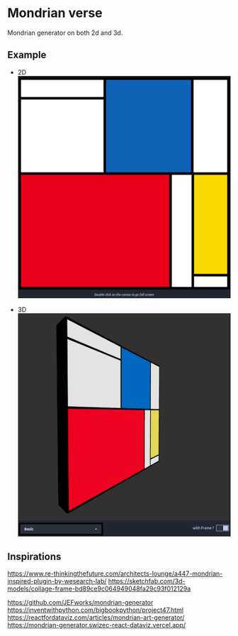 # Mondrian verse

Mondrian generator on both 2d and 3d.

## Example
- 2D
![mondrian in 2d](example2d.png)

- 3D
![mondrian in 3d](example3d.png)


## Inspirations

https://www.re-thinkingthefuture.com/architects-lounge/a447-mondrian-inspired-plugin-by-wesearch-lab/
https://sketchfab.com/3d-models/collage-frame-bd89ce9c064949048fa29c93f012129a

https://github.com/JEFworks/mondrian-generator
https://inventwithpython.com/bigbookpython/project47.html
https://reactfordataviz.com/articles/mondrian-art-generator/
https://mondrian-generator.swizec-react-dataviz.vercel.app/
